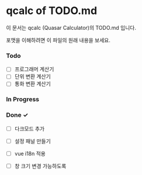 # qcalc of TODO.md

이 문서는 qcalc (Quasar Calculator)의 TODO.md 입니다.

포맷을 이해하려면 이 파일의 원래 내용을 보세요.

### Todo

- [ ] 프로그래머 계산기
- [ ] 단위 변환 계산기
- [ ] 통화 변환 계산기

### In Progress

### Done ✓

- [ ] 다크모드 추가
- [ ] 설정 패널 만들기
- [ ] vue i18n 적용
- [ ] 창 크기 변경 가능하도록

